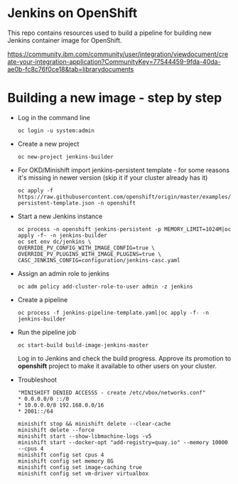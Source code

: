 # Jenkins on OpenShift

This repo contains resources used to build a pipeline for building new Jenkins
container image for OpenShift.

https://community.ibm.com/community/user/integration/viewdocument/create-your-integration-application?CommunityKey=77544459-9fda-40da-ae0b-fc8c76f0ce18&tab=librarydocuments

# Building a new image - step by step

* Log in the command line

  ```
  oc login -u system:admin 
  ```

* Create a new project

  ```
  oc new-project jenkins-builder
  ```

* For OKD/Minishift import jenkins-persistent template - for some reasons it's
  missing in newer version (skip it if your cluster already has it)

  ```
  oc apply -f https://raw.githubusercontent.com/openshift/origin/master/examples/jenkins/jenkins-persistent-template.json -n openshift
  ```

* Start a new Jenkins instance

  ```
  oc process -n openshift jenkins-persistent -p MEMORY_LIMIT=1024M|oc apply -f- -n jenkins-builder
  oc set env dc/jenkins \
  OVERRIDE_PV_CONFIG_WITH_IMAGE_CONFIG=true \
  OVERRIDE_PV_PLUGINS_WITH_IMAGE_PLUGINS=true \
  CASC_JENKINS_CONFIG=configuration/jenkins-casc.yaml
  ```

* Assign an admin role to jenkins

  ```
  oc adm policy add-cluster-role-to-user admin -z jenkins
  ```

* Create a pipeline

   ```
   oc process -f jenkins-pipeline-template.yaml|oc apply -f- -n jenkins-builder
   ```

* Run the pipeline job

  ```
  oc start-build build-image-jenkins-master
  ```

  Log in to Jenkins and check the build progress. Approve its promotion to **openshift** project to make it available to other users on your cluster.


* Troubleshoot 

  ```
  "MINISHIFT DENIED ACCESSS - create /etc/vbox/networks.conf"
  * 0.0.0.0/0 ::/0
  * 10.0.0.0/8 192.168.0.0/16
  * 2001::/64

  minishift stop && minishift delete --clear-cache
  minishift delete --force
  minishift start --show-libmachine-logs -v5
  minishift start --docker-opt "add-registry=quay.io" --memory 10000 --cpus 4
  minishift config set cpus 4
  minishift config set memory 8G
  minishift config set image-caching true
  minishift config set vm-driver virtualbox
  
  ```